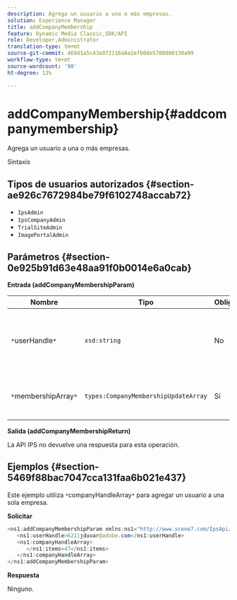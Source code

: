 ```yaml
---
description: Agrega un usuario a una o más empresas.
solution: Experience Manager
title: addCompanyMembership
feature: Dynamic Media Classic,SDK/API
role: Developer,Administrator
translation-type: tm+mt
source-git-commit: 469d1a5c43a972116a8a2efb0de5708800130a99
workflow-type: tm+mt
source-wordcount: '90'
ht-degree: 13%

---
```



# addCompanyMembership{#addcompanymembership}

Agrega un usuario a una o más empresas.

Sintaxis

## Tipos de usuarios autorizados {#section-ae926c7672984be79f6102748accab72}

* `IpsAdmin`
* `IpsCompanyAdmin`
* `TrialSiteAdmin`
* `ImagePortalAdmin`

## Parámetros {#section-0e925b91d63e48aa91f0b0014e6a0cab}

**Entrada (addCompanyMembershipParam)**

| Nombre | Tipo | Obligatorio | Descripción |
|---|---|---|---|
| `*`userHandle`*` | `xsd:string` | No | El identificador del usuario cuya pertenencia desea agregar. |
| `*`membershipArray`*` | `types:CompanyMembershipUpdateArray` | Sí | Matriz de empresas a las que va a agregar el usuario. |

**Salida (addCompanyMembershipReturn)**

La API IPS no devuelve una respuesta para esta operación.

## Ejemplos {#section-5469f88bac7047cca131faa6b021e437}

Este ejemplo utiliza `*`companyHandleArray`*` para agregar un usuario a una sola empresa.

**Solicitar**

```java
<ns1:addCompanyMembershipParam xmlns:ns1="http://www.scene7.com/IpsApi/xsd">
   <ns1:userHandle>621|jduvar@adobe.com</ns1:userHandle>
   <ns1:companyHandleArray>
      </ns1:items>47</ns1:items>
   </ns1:companyHandleArray>
</ns1:addCompanyMembershipParam>
```

**Respuesta**

Ninguno.
